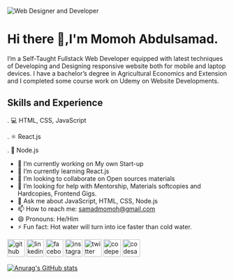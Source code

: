 ![Web Designer and Developer ](https://images.unsplash.com/photo-1488590528505-98d2b5aba04b?ixlib=rb-1.2.1&ixid=MnwxMjA3fDB8MHxzZWFyY2h8MTJ8fGNvZGUlMjBiYW5uZXJzfGVufDB8fDB8fA%3D%3D&auto=format&fit=crop&w=500&q=60)

# Hi there 👋,I'm Momoh Abdulsamad. 
I’m a Self-Taught Fullstack Web Developer equipped with latest techniques of Developing and Designing responsive website both for mobile and laptop devices. I have a bachelor’s degree in Agricultural Economics and Extension and I completed some course work on Udemy on Website Developments.

## Skills and Experience
. 💻 HTML, CSS, JavaScript

. ⚛ React.js

. 🍃 Node.js

 
- 🔭 I’m currently working on My own Start-up 
- 🌱 I’m currently learning React.js 
- 👯 I’m looking to collaborate on Open sources materials 
- 🤔 I’m looking for help with Mentorship, Materials softcopies and Hardcopies, Frontend Gigs. 
- 💬 Ask me about JavaScript, HTML, CSS, Node.js 
- 📫 How to reach me: samadmomoh@gmail.com 
- 😄 Pronouns: He/Him 
- ⚡ Fun fact: Hot water will turn into ice faster than cold water. 


[<img src='https://cdn.jsdelivr.net/npm/simple-icons@3.0.1/icons/github.svg' alt='github' height='40'>](https://github.com/Samadeen)  [<img src='https://cdn.jsdelivr.net/npm/simple-icons@3.0.1/icons/linkedin.svg' alt='linkedin' height='40'>](https://www.linkedin.com/in/Momohabdulsamd/)  [<img src='https://cdn.jsdelivr.net/npm/simple-icons@3.0.1/icons/facebook.svg' alt='facebook' height='40'>](https://www.facebook.com/ibnmomoh)  [<img src='https://cdn.jsdelivr.net/npm/simple-icons@3.0.1/icons/instagram.svg' alt='instagram' height='40'>](https://www.instagram.com/ibn_momoh/)  [<img src='https://cdn.jsdelivr.net/npm/simple-icons@3.0.1/icons/twitter.svg' alt='twitter' height='40'>](https://twitter.com/@ibn_momoh)  [<img src='https://cdn.jsdelivr.net/npm/simple-icons@3.0.1/icons/codepen.svg' alt='codepen' height='40'>](https://codepen.io/ibn_momoh)  [<img src='https://cdn.jsdelivr.net/npm/simple-icons@3.0.1/icons/codesandbox.svg' alt='codesandbox' height='40'>](https://codesandbox.io/u/samadeen) 

[![Anurag's GitHub stats](https://github-readme-stats.vercel.app/api?username=samadeen)](https://github.com/samadeen/github-readme-stats)
